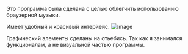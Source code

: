 Это программа была сделана с целью облегчить использованию браузерной музыки.

Имеет удобный и красивый интерйейс.
![image](https://github.com/user-attachments/assets/f0d04390-5d79-4ba5-92b1-a139a9e1b33a)

Графический элементы сделаны на отьебись. Так как я занимался функционалам, а не визуальной частью программы. 
